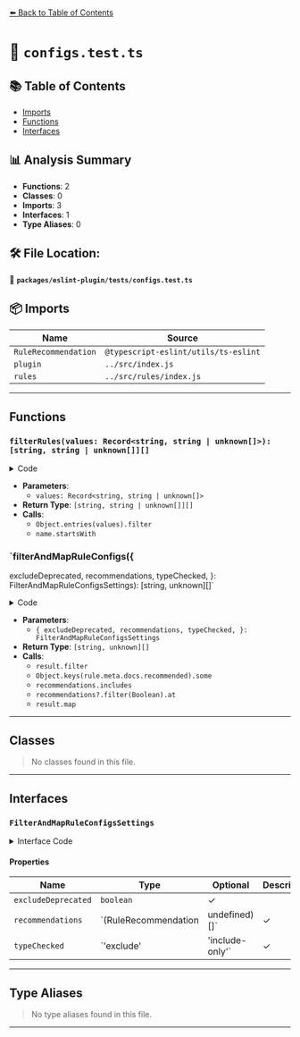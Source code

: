[⬅️ Back to Table of Contents](../../../index.md)

# 📄 `configs.test.ts`

## 📚 Table of Contents

- [Imports](#imports)
- [Functions](#functions)
- [Interfaces](#interfaces)

## 📊 Analysis Summary

- **Functions**: 2
- **Classes**: 0
- **Imports**: 3
- **Interfaces**: 1
- **Type Aliases**: 0

## 🛠️ File Location:
📂 **`packages/eslint-plugin/tests/configs.test.ts`**

## 📦 Imports

| Name | Source |
|------|--------|
| `RuleRecommendation` | `@typescript-eslint/utils/ts-eslint` |
| `plugin` | `../src/index.js` |
| `rules` | `../src/rules/index.js` |


---

## Functions

### `filterRules(values: Record<string, string | unknown[]>): [string, string | unknown[]][]`

<details><summary>Code</summary>

```ts
function filterRules(
  values: Record<string, string | unknown[]>,
): [string, string | unknown[]][] {
  return Object.entries(values).filter(([name]) =>
    name.startsWith(RULE_NAME_PREFIX),
  );
}
```
</details>

- **Parameters**:
  - `values: Record<string, string | unknown[]>`
- **Return Type**: `[string, string | unknown[]][]`
- **Calls**:
  - `Object.entries(values).filter`
  - `name.startsWith`
### `filterAndMapRuleConfigs({
  excludeDeprecated,
  recommendations,
  typeChecked,
}: FilterAndMapRuleConfigsSettings): [string, unknown][]`

<details><summary>Code</summary>

```ts
function filterAndMapRuleConfigs({
  excludeDeprecated,
  recommendations,
  typeChecked,
}: FilterAndMapRuleConfigsSettings = {}): [string, unknown][] {
  let result = rulesEntriesList;

  if (excludeDeprecated) {
    result = result.filter(([, rule]) => !rule.meta.deprecated);
  }

  if (typeChecked) {
    result = result.filter(([, rule]) =>
      typeChecked === 'exclude'
        ? !rule.meta.docs?.requiresTypeChecking
        : rule.meta.docs?.requiresTypeChecking,
    );
  }

  if (recommendations) {
    result = result.filter(([, rule]) => {
      switch (typeof rule.meta.docs?.recommended) {
        case 'object':
          return Object.keys(rule.meta.docs.recommended).some(recommended =>
            recommendations.includes(recommended as RuleRecommendation),
          );
        case 'string':
          return recommendations.includes(rule.meta.docs.recommended);
        default:
          return false;
      }
    });
  }

  const highestRecommendation = recommendations?.filter(Boolean).at(-1);

  return result.map(([name, rule]) => {
    const customRecommendation =
      highestRecommendation &&
      typeof rule.meta.docs?.recommended === 'object' &&
      rule.meta.docs.recommended[
        highestRecommendation as 'recommended' | 'strict'
      ];

    return [
      `${RULE_NAME_PREFIX}${name}`,
      customRecommendation && typeof customRecommendation !== 'boolean'
        ? ['error', customRecommendation[0]]
        : 'error',
    ];
  });
}
```
</details>

- **Parameters**:
  - `{
  excludeDeprecated,
  recommendations,
  typeChecked,
}: FilterAndMapRuleConfigsSettings`
- **Return Type**: `[string, unknown][]`
- **Calls**:
  - `result.filter`
  - `Object.keys(rule.meta.docs.recommended).some`
  - `recommendations.includes`
  - `recommendations?.filter(Boolean).at`
  - `result.map`

---

## Classes

> No classes found in this file.


---

## Interfaces

### `FilterAndMapRuleConfigsSettings`

<details><summary>Interface Code</summary>

```ts
interface FilterAndMapRuleConfigsSettings {
  excludeDeprecated?: boolean;
  recommendations?: (RuleRecommendation | undefined)[];
  typeChecked?: 'exclude' | 'include-only';
}
```
</details>

#### Properties

| Name | Type | Optional | Description |
|------|------|----------|-------------|
| `excludeDeprecated` | `boolean` | ✓ |  |
| `recommendations` | `(RuleRecommendation | undefined)[]` | ✓ |  |
| `typeChecked` | `'exclude' | 'include-only'` | ✓ |  |


---

## Type Aliases

> No type aliases found in this file.


---